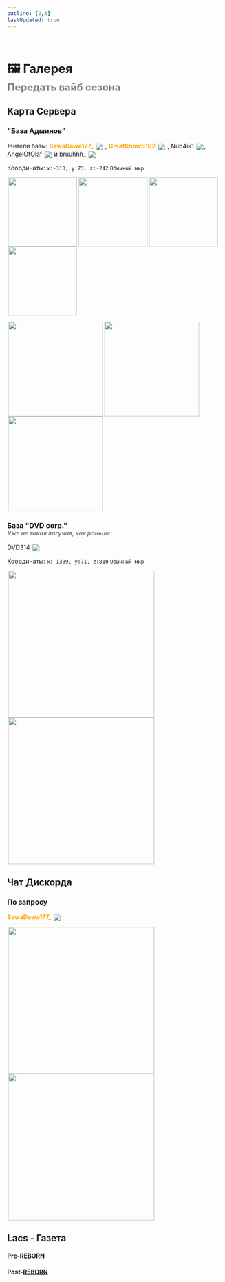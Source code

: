```yaml
---
outline: [2,3]
lastUpdated: true
---
```


<Pill name="ML Magic" link="./" icon="solar:archive-bold-duotone" color="#868dcc" /> <br/>
 
# 🖼️ Галерея <br/> <span style="color: gray;"><sup>Передать вайб сезона</sup></span>

## Карта Сервера <iconify-icon icon="vscode-icons:file-type-minecraft" width=30px ></iconify-icon> 

### "База Админов"

Жители базы: 
**<span style="color: orange;">SawaDawa177_</span>** <img src="https://api.mineatar.io/face/0c81442c240b4087851ff50f3d8fd589?scale=3" style="display: inline; margin: 0 2px; vertical-align: middle;" /> , **<span style="color: orange;">GreatShow6102</span>** <img src="https://api.mineatar.io/face/ceb1b631-d2ff-4166-8458-e4c8498e1248?scale=3" style="display: inline; margin: 0 2px; vertical-align: middle;" /> , Nub4ik1  <img src="https://api.mineatar.io/face/d2b496f0-c2b0-4849-8dee-a6bda731a7eb?scale=3" style="display: inline; margin: 0 2px; vertical-align: middle;" />, AngelOfOlaf <img src="https://api.mineatar.io/face/e1f7457b-aca5-4e61-b416-b1368057a4fe?scale=3" style="display: inline; margin: 0 2px; vertical-align: middle;" />  и bruuhhh_ <img src="https://api.mineatar.io/face/45e529c8-4a8e-44eb-b02c-5b99e41a9d1c?scale=3" style="display: inline; margin: 0 2px; vertical-align: middle;" />

Координаты: `x:-310, y:73, z:-242` `Обычный мир`

<!-- место для скринов -->
<img src="/WIKI/ML-Magic/Gallery/map-1.png" style="display: inline; margin: 0 2px; vertical-align: middle;  width: 160px; height: auto;" /><img src="/WIKI/ML-Magic/Gallery/map-2.png" style="display: inline; margin: 0 2px; vertical-align: middle;  width: 160px; height: auto;" /><img src="/WIKI/ML-Magic/Gallery/map-3.png" style="display: inline; margin: 0 2px; vertical-align: middle;  width: 160px; height: auto;" /><img src="/WIKI/ML-Magic/Gallery/map-4.png" style="display: inline; margin: 0 2px; vertical-align: middle;  width: 160px; height: auto;" />

<img src="/WIKI/ML-Magic/Gallery/map-5.png" style="display: inline; margin: 0 2px; vertical-align: middle;  width: 220px; height: auto;" /><img src="/WIKI/ML-Magic/Gallery/map-6.png" style="display: inline; margin: 0 2px; vertical-align: middle;  width: 220px; height: auto;" /><img src="/WIKI/ML-Magic/Gallery/map-7.png" style="display: inline; margin: 0 2px; vertical-align: middle;  width: 220px; height: auto;" />
 

### База "DVD corp." <br/> *<span style="color: gray;"><sup>Уже не такая лагучая, как раньше</sup></span>*

DVD314 <img src="https://api.mineatar.io/face/9806b0b5-baa2-48c6-b70e-64af239a78eb?scale=3" style="display: inline; margin: 0 2px; vertical-align: middle;" /> 

Координаты: `x:-1389, y:71, z:810` `Обычный мир`

<!-- место для скринов -->
<img src="/WIKI/ML-Magic/Gallery/map-8.png" style="display: inline; margin: 0 2px; vertical-align: middle;  width: 340px; height: auto;" /><img src="/WIKI/ML-Magic/Gallery/map-9.png" style="display: inline; margin: 0 2px; vertical-align: middle;  width: 340px; height: auto;" />

## Чат Дискорда <iconify-icon icon="logos:discord-icon"></iconify-icon>

<BlockCard size="big" :cards="[
  { content: '![](/WIKI/ML-Magic/Gallery/ds-chat-1.png) \n *у нас в доме радио рекорд играет* \n|m1chigang|![](https://api.mineatar.io/face/566bac65-6941-4454-9d50-7a4339fc433a?scale=3)| \n |:---:|:---:|'},
]"/>

### По запросу <iconify-icon icon="logos:discord-icon"></iconify-icon>

**<span style="color: orange;">SawaDawa177_</span>** <img src="https://api.mineatar.io/face/0c81442c240b4087851ff50f3d8fd589?scale=3" style="display: inline; margin: 0 2px; vertical-align: middle;" />

<img src="/WIKI/ML-Magic/Gallery/request-1.png" style="display: inline; margin: 0 2px; vertical-align: middle;  width: 340px; height: auto;" /><img src="/WIKI/ML-Magic/Gallery/request-2.png" style="display: inline; margin: 0 2px; vertical-align: middle;  width: 340px; height: auto;" />



## Lacs - Газета <iconify-icon icon="logos:discord-icon"></iconify-icon>

#### Pre-[REBORN](./#REBORN)

<BlockCard size="big" :cards="[
  { content: '![](/WIKI/ML-Magic/Gallery/gazette-2.png) \n *Нашел эту поеботу в пустыне* \n|GreatShow6102|![head](https://api.mineatar.io/face/ceb1b631-d2ff-4166-8458-e4c8498e1248?scale=3)| \n |:---:|:---:|'},
  { content: '![](/WIKI/ML-Magic/Gallery/gazette-4.png)[Видео](https://youtu.be/WlMDZdoneBE)\n *лягушкочелики* \n|DVD314|![head](https://api.mineatar.io/face/9806b0b5-baa2-48c6-b70e-64af239a78eb?scale=3)| \n |:---:|:---:|'},
]"/>

#### Post-[REBORN](./#REBORN)

<BlockCard size="big" :cards="[
  { content: '![](/WIKI/ML-Magic/Gallery/gazette-5.png) \n *Блять* \n|GreatShow6102|![head](https://api.mineatar.io/face/ceb1b631-d2ff-4166-8458-e4c8498e1248?scale=3)| \n |:---:|:---:|'},
  { content: '![](/WIKI/ML-Magic/Gallery/gazette-6.png) \n *Опа вайпер из Доты* \n|GreatShow6102|![head](https://api.mineatar.io/face/ceb1b631-d2ff-4166-8458-e4c8498e1248?scale=3)| \n |:---:|:---:|'},
  { content: '![](/WIKI/ML-Magic/Gallery/gazette-7.png) \n *Ля че мелком высрал* \n|GreatShow6102|![head](https://api.mineatar.io/face/ceb1b631-d2ff-4166-8458-e4c8498e1248?scale=3)| \n |:---:|:---:|'},
  { content: '![](/WIKI/ML-Magic/Gallery/gazette-8.png) \n *balls???* \n|DVD314|![head](https://api.mineatar.io/face/9806b0b5-baa2-48c6-b70e-64af239a78eb?scale=3)| \n |:---:|:---:|'},
  { content: '![](/WIKI/ML-Magic/Gallery/gazette-9.png) \n *Клоп завёлся* \n|SawaDawa177_|![head](https://api.mineatar.io/face/0c81442c240b4087851ff50f3d8fd589?scale=3)| \n |:---:|:---:|'},
  { content: '![](/WIKI/ML-Magic/Gallery/gazette-10.png) \n *Не рыбам не понят* \n|DVD314|![head](https://api.mineatar.io/face/9806b0b5-baa2-48c6-b70e-64af239a78eb?scale=3)| \n |:---:|:---:|'},
  { content: '![](/WIKI/ML-Magic/Gallery/gazette-11.png) \n *Кладбище в 1д измерении* \n|SawaDawa177_|![head](https://api.mineatar.io/face/0c81442c240b4087851ff50f3d8fd589?scale=3)| \n |:---:|:---:|'},
  { content: '![](/WIKI/ML-Magic/Gallery/gazette-12.png) \n *[Галерея из Данжей](https://imgur.com/a/pQTub1O) Exposure* \n|GreatShow6102|![head](https://api.mineatar.io/face/ceb1b631-d2ff-4166-8458-e4c8498e1248?scale=3)| \n |:---:|:---:|'},
  { content: '![](/WIKI/ML-Magic/Gallery/gazette-13.png) \n *Ебать я ахуел* \n|GreatShow6102|![head](https://api.mineatar.io/face/ceb1b631-d2ff-4166-8458-e4c8498e1248?scale=3)| \n |:---:|:---:|'},
  { content: '![](/WIKI/ML-Magic/Gallery/gazette-14.png) \n *Закрыли две феечки винкс в банке* \n|GreatShow6102|![head](https://api.mineatar.io/face/ceb1b631-d2ff-4166-8458-e4c8498e1248?scale=3)| \n |:---:|:---:|'},
]"/>
